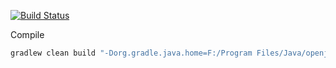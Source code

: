 [![Build Status](https://travis-ci.org/PacificEngine/simple.svg?branch=main)](https://travis-ci.org/PacificEngine/simple)

Compile
```bash
gradlew clean build "-Dorg.gradle.java.home=F:/Program Files/Java/openjdk-8u272-b10"
```